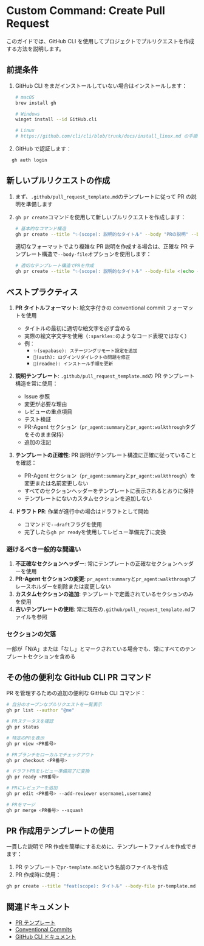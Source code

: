 # Custom Command: Create Pull Request

このガイドでは、GitHub CLI を使用してプロジェクトでプルリクエストを作成する方法を説明します。

## 前提条件

1. GitHub CLI をまだインストールしていない場合はインストールします：

   ```bash
   # macOS
   brew install gh

   # Windows
   winget install --id GitHub.cli

   # Linux
   # https://github.com/cli/cli/blob/trunk/docs/install_linux.md の手順に従ってください
   ```

2. GitHub で認証します：

```bash
  gh auth login
```

## 新しいプルリクエストの作成

1. まず、`.github/pull_request_template.md`のテンプレートに従って PR の説明を準備します

2. `gh pr create`コマンドを使用して新しいプルリクエストを作成します：

   ```bash
   # 基本的なコマンド構造
   gh pr create --title "✨(scope): 説明的なタイトル" --body "PRの説明" --base main --draft
   ```

   適切なフォーマットでより複雑な PR 説明を作成する場合は、正確な PR テンプレート構造で`--body-file`オプションを使用します：

   ```bash
   # 適切なテンプレート構造でPRを作成
   gh pr create --title "✨(scope): 説明的なタイトル" --body-file <(echo -e "## Issue\n\n- resolve:\n\n## Why is this change needed?\nここに説明を記入。\n\n## What would you like reviewers to focus on?\n- ポイント1\n- ポイント2\n\n## Testing Verification\nこれらの変更をどのようにテストしたか。\n\n## What was done\npr_agent:summary\n\n## Detailed Changes\npr_agent:walkthrough\n\n## Additional Notes\n追加の注記。") --base main --draft
   ```

## ベストプラクティス

1. **PR タイトルフォーマット**: 絵文字付きの conventional commit フォーマットを使用

   - タイトルの最初に適切な絵文字を必ず含める
   - 実際の絵文字文字を使用（`:sparkles:`のようなコード表現ではなく）
   - 例：
     - `✨(supabase): ステージングリモート設定を追加`
     - `🐛(auth): ログインリダイレクトの問題を修正`
     - `📝(readme): インストール手順を更新`

2. **説明テンプレート**: `.github/pull_request_template.md`の PR テンプレート構造を常に使用：

   - Issue 参照
   - 変更が必要な理由
   - レビューの重点項目
   - テスト検証
   - PR-Agent セクション（`pr_agent:summary`と`pr_agent:walkthrough`タグをそのまま保持）
   - 追加の注記

3. **テンプレートの正確性**: PR 説明がテンプレート構造に正確に従っていることを確認：

   - PR-Agent セクション（`pr_agent:summary`と`pr_agent:walkthrough`）を変更または名前変更しない
   - すべてのセクションヘッダーをテンプレートに表示されるとおりに保持
   - テンプレートにないカスタムセクションを追加しない

4. **ドラフト PR**: 作業が進行中の場合はドラフトとして開始
   - コマンドで`--draft`フラグを使用
   - 完了したら`gh pr ready`を使用してレビュー準備完了に変換

### 避けるべき一般的な間違い

1. **不正確なセクションヘッダー**: 常にテンプレートの正確なセクションヘッダーを使用
2. **PR-Agent セクションの変更**: `pr_agent:summary`と`pr_agent:walkthrough`プレースホルダーを削除または変更しない
3. **カスタムセクションの追加**: テンプレートで定義されているセクションのみを使用
4. **古いテンプレートの使用**: 常に現在の`.github/pull_request_template.md`ファイルを参照

### セクションの欠落

一部が「N/A」または「なし」とマークされている場合でも、常にすべてのテンプレートセクションを含める

## その他の便利な GitHub CLI PR コマンド

PR を管理するための追加の便利な GitHub CLI コマンド：

```bash
# 自分のオープンなプルリクエストを一覧表示
gh pr list --author "@me"

# PRステータスを確認
gh pr status

# 特定のPRを表示
gh pr view <PR番号>

# PRブランチをローカルでチェックアウト
gh pr checkout <PR番号>

# ドラフトPRをレビュー準備完了に変換
gh pr ready <PR番号>

# PRにレビュアーを追加
gh pr edit <PR番号> --add-reviewer username1,username2

# PRをマージ
gh pr merge <PR番号> --squash
```

## PR 作成用テンプレートの使用

一貫した説明で PR 作成を簡単にするために、テンプレートファイルを作成できます：

1. PR テンプレートで`pr-template.md`という名前のファイルを作成
2. PR 作成時に使用：

```bash
gh pr create --title "feat(scope): タイトル" --body-file pr-template.md --base main --draft
```

## 関連ドキュメント

- [PR テンプレート](/.claude/commands/.github/pull_request_template.md)
- [Conventional Commits](https://www.conventionalcommits.org/)
- [GitHub CLI ドキュメント](https://cli.github.com/manual/)
